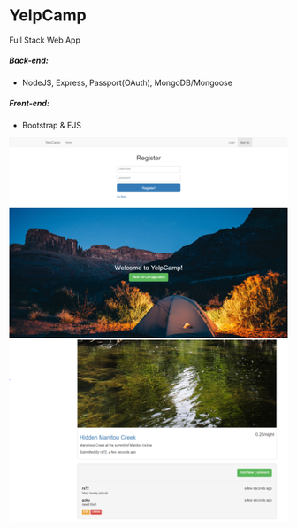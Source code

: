 # YelpCamp
Full Stack Web App 
##### Back-end:  
- NodeJS, Express, Passport(OAuth), MongoDB/Mongoose 

##### Front-end: 
- Bootstrap & EJS

<img src="https://github.com/rmar72/YelpCamp/blob/master/public/stylesheets/yc2.PNG" />

<img src="https://github.com/rmar72/YelpCamp/blob/master/public/stylesheets/yc1.PNG" />

<img src="https://github.com/rmar72/YelpCamp/blob/master/public/stylesheets/yc3.PNG" />
